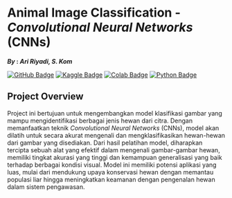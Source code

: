 # Animal Image Classification - _Convolutional Neural Networks_ (CNNs)
**_By_ : _Ari Riyadi, S. Kom_**

[![GitHub Badge](https://img.shields.io/badge/GitHub-100000?style=for-the-badge&logo=github&logoColor=white)](https://github.com/aririyadi/)
[![Kaggle Badge](https://img.shields.io/badge/Kaggle-20BEFF?style=for-the-badge&logo=kaggle&logoColor=white)](https://www.kaggle.com/)
[![Colab Badge](https://img.shields.io/badge/Colab-F9AB00?style=for-the-badge&logo=google-colab&logoColor=white)](https://colab.research.google.com/)
[![Python Badge](https://img.shields.io/badge/Python-3776AB?style=for-the-badge&logo=python&logoColor=white)](https://www.python.org/)

## Project Overview
Project ini bertujuan untuk mengembangkan model klasifikasi gambar yang mampu mengidentifikasi berbagai jenis hewan dari citra. Dengan memanfaatkan teknik _Convolutional Neural Networks_ (CNNs), model akan dilatih untuk secara akurat mengenali dan mengklasifikasikan hewan-hewan dari gambar yang disediakan. Dari hasil pelatihan model, diharapkan tercipta sebuah alat yang efektif dalam mengenali gambar-gambar hewan, memiliki tingkat akurasi yang tinggi dan kemampuan generalisasi yang baik terhadap berbagai kondisi visual. Model ini memiliki potensi aplikasi yang luas, mulai dari mendukung upaya konservasi hewan dengan memantau populasi liar hingga meningkatkan keamanan dengan pengenalan hewan dalam sistem pengawasan.
